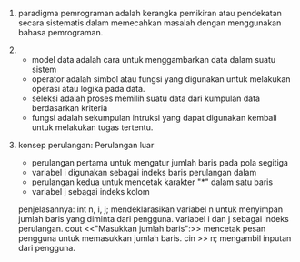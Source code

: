1. paradigma pemrograman adalah kerangka pemikiran atau pendekatan secara sistematis dalam memecahkan masalah dengan menggunakan bahasa pemrograman.

2. - model data adalah cara untuk menggambarkan data dalam suatu sistem
   - operator adalah simbol atau fungsi yang digunakan untuk melakukan operasi atau logika pada data.
   - seleksi adalah proses memilih suatu data dari kumpulan data berdasarkan kriteria
   - fungsi adalah sekumpulan intruksi yang dapat digunakan kembali untuk melakukan tugas tertentu.

3. konsep perulangan:
   Perulangan luar
   - perulangan pertama untuk mengatur jumlah baris pada pola segitiga
   - variabel i digunakan sebagai indeks baris 
   perulangan dalam
   - perulangan kedua untuk mencetak karakter "*" dalam satu baris
   - variabel j sebagai indeks kolom

   penjelasannya:
   int n, i, j; mendeklarasikan variabel n untuk menyimpan jumlah baris yang diminta dari pengguna. variabel i dan j sebagai indeks perulangan.
   cout <<"Masukkan jumlah baris":>> mencetak pesan pengguna untuk memasukkan jumlah baris.
   cin >> n; mengambil inputan dari pengguna. 